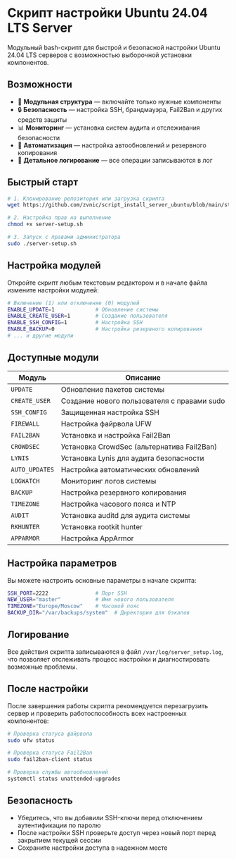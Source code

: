 # Скрипт настройки Ubuntu 24.04 LTS Server

Модульный bash-скрипт для быстрой и безопасной настройки Ubuntu 24.04 LTS серверов с возможностью выборочной установки компонентов.

## Возможности

- 🔄 **Модульная структура** — включайте только нужные компоненты 
- 🔒 **Безопасность** — настройка SSH, брандмауэра, Fail2Ban и других средств защиты
- 📊 **Мониторинг** — установка систем аудита и отслеживания безопасности
- 🔄 **Автоматизация** — настройка автообновлений и резервного копирования
- 📝 **Детальное логирование** — все операции записываются в лог

## Быстрый старт

```bash
# 1. Клонирование репозитория или загрузка скрипта
wget https://github.com/zvnic/script_install_server_ubuntu/blob/main/start_server.sh

# 2. Настройка прав на выполнение
chmod +x server-setup.sh

# 3. Запуск с правами администратора
sudo ./server-setup.sh
```

## Настройка модулей

Откройте скрипт любым текстовым редактором и в начале файла измените настройки модулей:

```bash
# Включение (1) или отключение (0) модулей
ENABLE_UPDATE=1             # Обновление системы
ENABLE_CREATE_USER=1        # Создание пользователя
ENABLE_SSH_CONFIG=1         # Настройка SSH
ENABLE_BACKUP=0             # Настройка резервного копирования
# ... и другие модули
```

## Доступные модули

| Модуль | Описание |
|--------|----------|
| `UPDATE` | Обновление пакетов системы |
| `CREATE_USER` | Создание нового пользователя с правами sudo |
| `SSH_CONFIG` | Защищенная настройка SSH |
| `FIREWALL` | Настройка файрвола UFW |
| `FAIL2BAN` | Установка и настройка Fail2Ban |
| `CROWDSEC` | Установка CrowdSec (альтернатива Fail2Ban) |
| `LYNIS` | Установка Lynis для аудита безопасности |
| `AUTO_UPDATES` | Настройка автоматических обновлений |
| `LOGWATCH` | Мониторинг логов системы |
| `BACKUP` | Настройка резервного копирования |
| `TIMEZONE` | Настройка часового пояса и NTP |
| `AUDIT` | Установка auditd для аудита системы |
| `RKHUNTER` | Установка rootkit hunter |
| `APPARMOR` | Настройка AppArmor |

## Настройка параметров

Вы можете настроить основные параметры в начале скрипта:

```bash
SSH_PORT=2222               # Порт SSH
NEW_USER="master"           # Имя нового пользователя
TIMEZONE="Europe/Moscow"    # Часовой пояс
BACKUP_DIR="/var/backups/system"  # Директория для бэкапов
```

## Логирование

Все действия скрипта записываются в файл `/var/log/server_setup.log`, что позволяет отслеживать процесс настройки и диагностировать возможные проблемы.

## После настройки

После завершения работы скрипта рекомендуется перезагрузить сервер и проверить работоспособность всех настроенных компонентов:

```bash
# Проверка статуса файрвола
sudo ufw status

# Проверка статуса Fail2Ban
sudo fail2ban-client status

# Проверка службы автообновлений
systemctl status unattended-upgrades
```

## Безопасность

- Убедитесь, что вы добавили SSH-ключи перед отключением аутентификации по паролю
- После настройки SSH проверьте доступ через новый порт перед закрытием текущей сессии
- Сохраните настройки доступа в надежном месте
